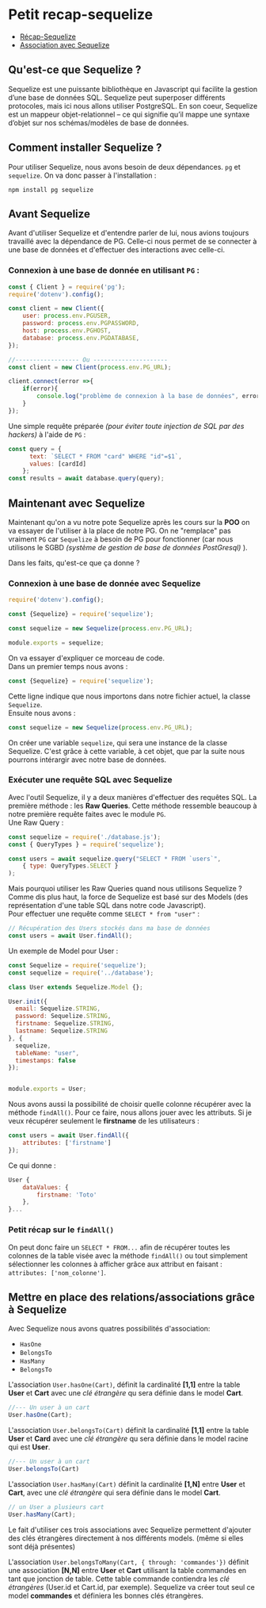 # Petit recap-sequelize
- [Récap-Sequelize](./README.md)  
- [Association avec Sequelize](./association.md)
## Qu'est-ce que Sequelize ?
Sequelize est une puissante bibliothèque en Javascript qui facilite la gestion d’une base de données SQL. Sequelize peut superposer différents protocoles, mais ici nous allons utiliser PostgreSQL. En son coeur, Sequelize est un mappeur objet-relationnel – ce qui signifie qu’il mappe une syntaxe d’objet sur nos schémas/modèles de base de données.   
   
## Comment installer Sequelize ?
Pour utiliser Sequelize, nous avons besoin de deux dépendances. `pg` et `sequelize`. On va donc passer à l'installation :   
```shell
npm install pg sequelize
``` 
## Avant Sequelize
Avant d'utiliser Sequelize et d'entendre parler de lui, nous avions toujours travaillé avec la dépendance de PG. Celle-ci nous permet de se connecter à une base de données et d'effectuer des interactions avec celle-ci.  
   
### Connexion à une base de donnée en utilisant `PG` :
```js
const { Client } = require('pg');
require('dotenv').config();

const client = new Client({
    user: process.env.PGUSER,
    password: process.env.PGPASSWORD,
    host: process.env.PGHOST,
    database: process.env.PGDATABASE,
});

//------------------ Ou ---------------------
const client = new Client(process.env.PG_URL);

client.connect(error =>{
    if(error){
        console.log("problème de connexion à la base de données", error);
    }
});
```
Une simple requête préparée *(pour éviter toute injection de SQL par des hackers)* à l'aide de `PG` :
```js
const query = {
      text: `SELECT * FROM "card" WHERE "id"=$1`,
      values: [cardId]
    };
const results = await database.query(query);
```

## Maintenant avec Sequelize
Maintenant qu'on a vu notre pote Sequelize après les cours sur la **POO** on va essayer de l'utiliser à la place de notre PG. On ne "remplace" pas vraiment `PG` car `Sequelize` à besoin de PG pour fonctionner (car nous utilisons le SGBD *(système de gestion de base de données PostGresql)* ).
      
Dans les faits, qu'est-ce que ça donne ?   

### Connexion à une base de donnée avec Sequelize
```js
require('dotenv').config();

const {Sequelize} = require('sequelize');

const sequelize = new Sequelize(process.env.PG_URL);

module.exports = sequelize;
```
On va essayer d'expliquer ce morceau de code.   
Dans un premier temps nous avons :
```js
const {Sequelize} = require('sequelize');
```
Cette ligne indique que nous importons dans notre fichier actuel, la classe `Sequelize`.   
Ensuite nous avons : 
```js
const sequelize = new Sequelize(process.env.PG_URL);
```
On créer une variable `sequelize`, qui sera une instance de la classe Sequelize. C'est grâce à cette variable, à cet objet, que par la suite nous pourrons intérargir avec notre base de données.   
### Exécuter une requête SQL avec Sequelize
Avec l'outil Sequelize, il y a deux manières d'effectuer des requêtes SQL. La première méthode : les **Raw Queries**.
Cette méthode ressemble beaucoup à notre première requête faites avec le module `PG`.  
Une Raw Query :
```js
const sequelize = require('./database.js');
const { QueryTypes } = require('sequelize');

const users = await sequelize.query("SELECT * FROM `users`", 
    { type: QueryTypes.SELECT }
);
```
Mais pourquoi utiliser les Raw Queries quand nous utilisons Sequelize ?  
Comme dis plus haut, la force de Sequelize est basé sur des Models (des représentation d'une table SQL dans notre code Javascript).  
Pour effectuer une requête comme `SELECT * from "user"` :
```js
// Récupération des Users stockés dans ma base de données
const users = await User.findAll();
```
Un exemple de Model pour User :
```js
const Sequelize = require('sequelize');
const sequelize = require('../database');

class User extends Sequelize.Model {};

User.init({
  email: Sequelize.STRING,
  password: Sequelize.STRING,
  firstname: Sequelize.STRING,
  lastname: Sequelize.STRING
}, {
  sequelize,
  tableName: "user",
  timestamps: false
});


module.exports = User;
```
Nous avons aussi la possibilité de choisir quelle colonne récupérer avec la méthode `findAll()`. Pour ce faire, nous allons jouer avec les attributs. Si je veux récupérer seulement le **firstname** de les utilisateurs :

```js
const users = await User.findAll({
    attributes: ['firstname']
});
```
Ce qui donne :
```js
User {
    dataValues: {
        firstname: 'Toto'
    },
}...
```
### Petit récap sur le `findAll()`
On peut donc faire un `SELECT * FROM...` afin de récupérer toutes les colonnes de la table visée avec la méthode `findAll()` ou tout simplement sélectionner les colonnes à afficher grâce aux attribut en faisant : `attributes: ['nom_colonne']`.

## Mettre en place des relations/associations grâce à Sequelize

Avec Sequelize nous avons quatres possibilités d'association:
- `HasOne`
- `BelongsTo`
- `HasMany`
- `BelongsTo`
   
L'association `User.hasOne(Cart)`, définit la cardinalité **[1,1]** entre la table **User** et **Cart** avec une *clé étrangère* qu sera définie dans le model **Cart**. 

```js
//--- Un user à un cart
User.hasOne(Cart);
```

L'association `User.belongsTo(Cart)` définit la cardinalité **[1,1]** entre la table **User** et **Card** avec une *clé étrangère* qu sera définie dans le model racine qui est **User**.

```js
//--- Un user à un cart
User.belongsTo(Cart)
```

L'association `User.hasMany(Cart)` définit la cardinalité **[1,N]** entre **User** et **Cart**, avec une *clé étrangère* qui sera définie dans le model **Cart**. 

```js
// un User a plusieurs cart
User.hasMany(Cart);
```
Le fait d'utiliser ces trois associations avec Sequelize permettent d'ajouter des clés étrangères directement à nos différents models. (même si elles sont déjà présentes)

L'association `User.belongsToMany(Cart, { through: 'commandes'})` définit une association **[N,N]** entre **User** et **Cart** utilisant la table commandes en tant que jonction de table. Cette table commande contiendra les *clé étrangères* (User.id et Cart.id, par exemple). Sequelize va créer tout seul ce model **commandes** et définiera les bonnes clés étrangères.
